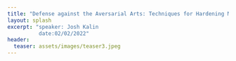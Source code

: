 ```yaml
---
title: "Defense against the Aversarial Arts: Techniques for Hardening Machine Learning models during Development"
layout: splash
excerpt: "speaker: Josh Kalin
          date:02/02/2022"
header:
  teaser: assets/images/teaser3.jpeg
---
```

